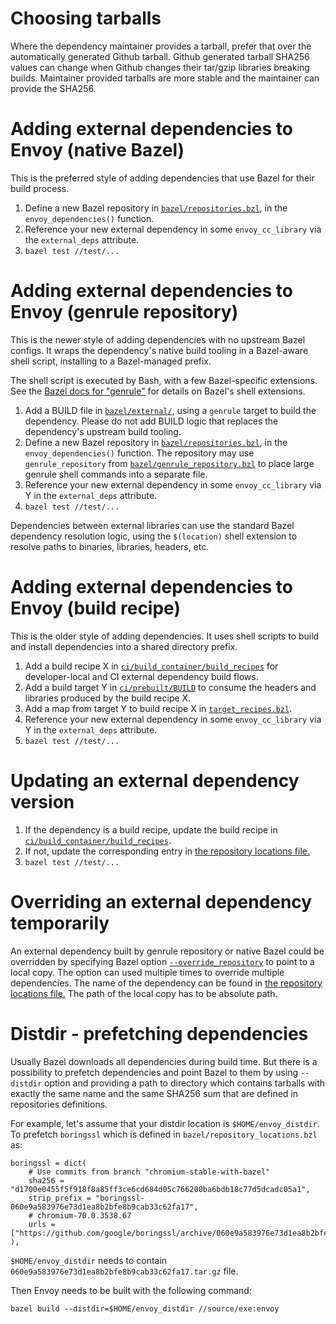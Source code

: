 # Choosing tarballs

Where the dependency maintainer provides a tarball, prefer that over the
automatically generated Github tarball. Github generated tarball SHA256
values can change when Github changes their tar/gzip libraries breaking
builds. Maintainer provided tarballs are more stable and the maintainer
can provide the SHA256.

# Adding external dependencies to Envoy (native Bazel)

This is the preferred style of adding dependencies that use Bazel for their
build process.

1. Define a new Bazel repository in [`bazel/repositories.bzl`](repositories.bzl),
   in the `envoy_dependencies()` function.
2. Reference your new external dependency in some `envoy_cc_library` via the
   `external_deps` attribute.
3. `bazel test //test/...`

# Adding external dependencies to Envoy (genrule repository)

This is the newer style of adding dependencies with no upstream Bazel configs.
It wraps the dependency's native build tooling in a Bazel-aware shell script,
installing to a Bazel-managed prefix.

The shell script is executed by Bash, with a few Bazel-specific extensions.
See the [Bazel docs for "genrule"](https://docs.bazel.build/versions/master/be/general.html#genrule)
for details on Bazel's shell extensions.

1. Add a BUILD file in [`bazel/external/`](external/), using a `genrule` target
   to build the dependency. Please do not add BUILD logic that replaces the
   dependency's upstream build tooling.
2. Define a new Bazel repository in [`bazel/repositories.bzl`](repositories.bzl),
   in the `envoy_dependencies()` function. The repository may use `genrule_repository`
   from [`bazel/genrule_repository.bzl`](genrule_repository.bzl) to place large
   genrule shell commands into a separate file.
3. Reference your new external dependency in some `envoy_cc_library` via Y in the
   `external_deps` attribute.
4. `bazel test //test/...`

Dependencies between external libraries can use the standard Bazel dependency
resolution logic, using the `$(location)` shell extension to resolve paths
to binaries, libraries, headers, etc.

# Adding external dependencies to Envoy (build recipe)

This is the older style of adding dependencies. It uses shell scripts to build
and install dependencies into a shared directory prefix.

1. Add a build recipe X in [`ci/build_container/build_recipes`](../ci/build_container/build_recipes)
   for developer-local and CI external dependency build flows.
2. Add a build target Y in [`ci/prebuilt/BUILD`](../ci/prebuilt/BUILD) to consume the headers and
   libraries produced by the build recipe X.
3. Add a map from target Y to build recipe X in [`target_recipes.bzl`](target_recipes.bzl).
4. Reference your new external dependency in some `envoy_cc_library` via Y in the `external_deps`
   attribute.
5. `bazel test //test/...`

# Updating an external dependency version

1. If the dependency is a build recipe, update the build recipe in
[`ci/build_container/build_recipes`](../ci/build_container/build_recipes).
2. If not, update the corresponding entry in
[the repository locations file.](https://github.com/envoyproxy/envoy/blob/master/bazel/repository_locations.bzl)
3. `bazel test //test/...`

# Overriding an external dependency temporarily

An external dependency built by genrule repository or native Bazel could be overridden by
specifying Bazel option
[`--override_repository`](https://docs.bazel.build/versions/master/command-line-reference.html)
to point to a local copy. The option can used multiple times to override multiple dependencies.
The name of the dependency can be found in
[the repository locations file.](https://github.com/envoyproxy/envoy/blob/master/bazel/repository_locations.bzl)
The path of the local copy has to be absolute path.

# Distdir - prefetching dependencies

Usually Bazel downloads all dependencies during build time. But there is a
possibility to prefetch dependencies and point Bazel to them by using `--distdir`
option and providing a path to directory which contains tarballs with exactly
the same name and the same SHA256 sum that are defined in repositories
definitions.

For example, let's assume that your distdir location is `$HOME/envoy_distdir`.
To prefetch `boringssl` which is defined in `bazel/repository_locations.bzl` as:

```
boringssl = dict(
    # Use commits from branch "chromium-stable-with-bazel"
    sha256 = "d1700e0455f5f918f8a85ff3ce6cd684d05c766200ba6bdb18c77d5dcadc05a1",
    strip_prefix = "boringssl-060e9a583976e73d1ea8b2bfe8b9cab33c62fa17",
    # chromium-70.0.3538.67
    urls = ["https://github.com/google/boringssl/archive/060e9a583976e73d1ea8b2bfe8b9cab33c62fa17.tar.gz"],
),
```

`$HOME/envoy_distdir` needs to contain `060e9a583976e73d1ea8b2bfe8b9cab33c62fa17.tar.gz`
file.

Then Envoy needs to be built with the following command:

```
bazel build --distdir=$HOME/envoy_distdir //source/exe:envoy
```
